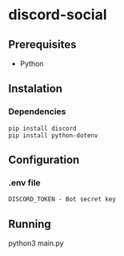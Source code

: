 # discord-social

## Prerequisites
- Python

## Instalation
### Dependencies
```
pip install discord
pip install python-dotenv
```

## Configuration
### .env file
```
DISCORD_TOKEN - Bot secret key
```

## Running 
python3 main.py